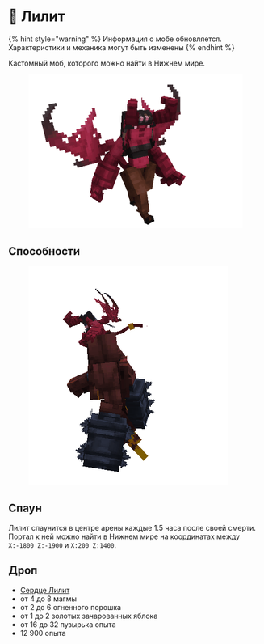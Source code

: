 # 👿 Лилит



{% hint style="warning" %}
Информация о мобе обновляется. Характеристики и механика могут быть изменены
{% endhint %}

Кастомный моб, которого можно найти в Нижнем мире.

<figure><img src="../../../.gitbook/assets/succubus.gif" alt=""><figcaption></figcaption></figure>

## Способности

<figure><img src="../../../.gitbook/assets/succubus_golem.gif" alt=""><figcaption></figcaption></figure>

## Спаун

Лилит спаунится в центре арены каждые 1.5 часа после своей смерти. Портал к ней можно найти в Нижнем мире на координатах между `X:-1800 Z:-1900` и `X:200 Z:1400`.

## Дроп

* [Сердце Лилит](../../materialy/sweet\_heart.md)
* от 4 до 8 магмы
* от 2 до 6 огненного порошка
* от 1 до 2 золотых зачарованных яблока
* от 16 до 32 пузырька опыта
* 12 900 опыта

